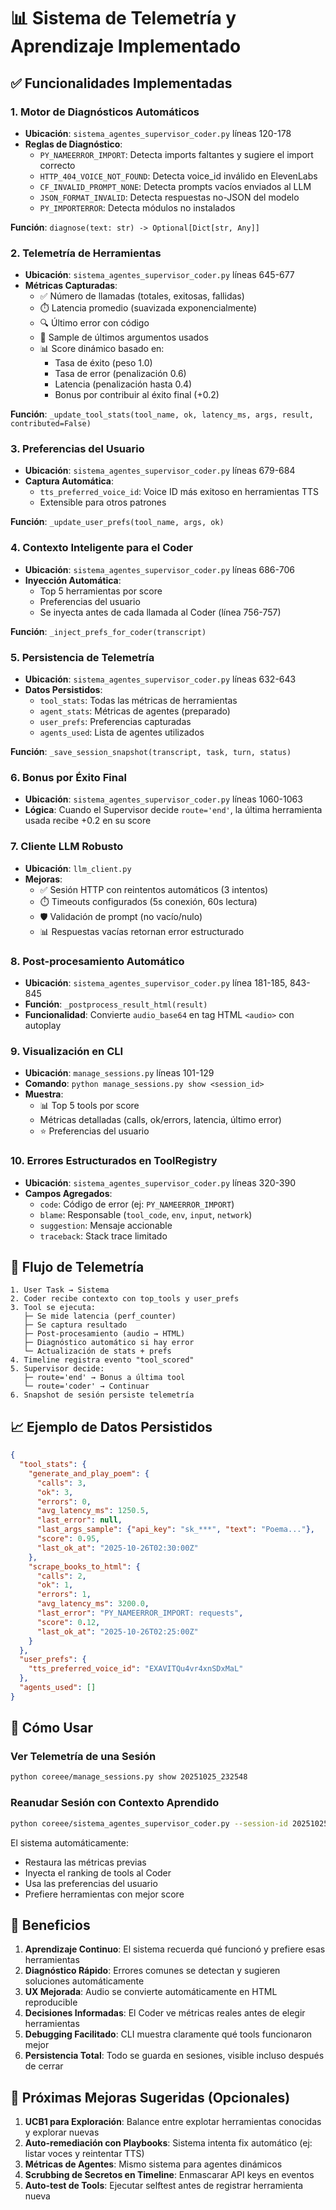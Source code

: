 # 📊 Sistema de Telemetría y Aprendizaje Implementado

## ✅ Funcionalidades Implementadas

### 1. **Motor de Diagnósticos Automáticos**
- **Ubicación**: `sistema_agentes_supervisor_coder.py` líneas 120-178
- **Reglas de Diagnóstico**:
  - `PY_NAMEERROR_IMPORT`: Detecta imports faltantes y sugiere el import correcto
  - `HTTP_404_VOICE_NOT_FOUND`: Detecta voice_id inválido en ElevenLabs
  - `CF_INVALID_PROMPT_NONE`: Detecta prompts vacíos enviados al LLM
  - `JSON_FORMAT_INVALID`: Detecta respuestas no-JSON del modelo
  - `PY_IMPORTERROR`: Detecta módulos no instalados

**Función**: `diagnose(text: str) -> Optional[Dict[str, Any]]`

### 2. **Telemetría de Herramientas**
- **Ubicación**: `sistema_agentes_supervisor_coder.py` líneas 645-677
- **Métricas Capturadas**:
  - ✅ Número de llamadas (totales, exitosas, fallidas)
  - ⏱️ Latencia promedio (suavizada exponencialmente)
  - 🔍 Último error con código
  - 📝 Sample de últimos argumentos usados
  - 📊 Score dinámico basado en:
    - Tasa de éxito (peso 1.0)
    - Tasa de error (penalización 0.6)
    - Latencia (penalización hasta 0.4)
    - Bonus por contribuir al éxito final (+0.2)

**Función**: `_update_tool_stats(tool_name, ok, latency_ms, args, result, contributed=False)`

### 3. **Preferencias del Usuario**
- **Ubicación**: `sistema_agentes_supervisor_coder.py` líneas 679-684
- **Captura Automática**:
  - `tts_preferred_voice_id`: Voice ID más exitoso en herramientas TTS
  - Extensible para otros patrones

**Función**: `_update_user_prefs(tool_name, args, ok)`

### 4. **Contexto Inteligente para el Coder**
- **Ubicación**: `sistema_agentes_supervisor_coder.py` líneas 686-706
- **Inyección Automática**:
  - Top 5 herramientas por score
  - Preferencias del usuario
  - Se inyecta antes de cada llamada al Coder (línea 756-757)

**Función**: `_inject_prefs_for_coder(transcript)`

### 5. **Persistencia de Telemetría**
- **Ubicación**: `sistema_agentes_supervisor_coder.py` líneas 632-643
- **Datos Persistidos**:
  - `tool_stats`: Todas las métricas de herramientas
  - `agent_stats`: Métricas de agentes (preparado)
  - `user_prefs`: Preferencias capturadas
  - `agents_used`: Lista de agentes utilizados

**Función**: `_save_session_snapshot(transcript, task, turn, status)`

### 6. **Bonus por Éxito Final**
- **Ubicación**: `sistema_agentes_supervisor_coder.py` líneas 1060-1063
- **Lógica**: Cuando el Supervisor decide `route='end'`, la última herramienta usada recibe +0.2 en su score

### 7. **Cliente LLM Robusto**
- **Ubicación**: `llm_client.py`
- **Mejoras**:
  - ✅ Sesión HTTP con reintentos automáticos (3 intentos)
  - ⏱️ Timeouts configurados (5s conexión, 60s lectura)
  - 🛡️ Validación de prompt (no vacío/nulo)
  - 📊 Respuestas vacías retornan error estructurado

### 8. **Post-procesamiento Automático**
- **Ubicación**: `sistema_agentes_supervisor_coder.py` línea 181-185, 843-845
- **Función**: `_postprocess_result_html(result)`
- **Funcionalidad**: Convierte `audio_base64` en tag HTML `<audio>` con autoplay

### 9. **Visualización en CLI**
- **Ubicación**: `manage_sessions.py` líneas 101-129
- **Comando**: `python manage_sessions.py show <session_id>`
- **Muestra**:
  - 📊 Top 5 tools por score
  - Métricas detalladas (calls, ok/errors, latencia, último error)
  - ⭐ Preferencias del usuario

### 10. **Errores Estructurados en ToolRegistry**
- **Ubicación**: `sistema_agentes_supervisor_coder.py` líneas 320-390
- **Campos Agregados**:
  - `code`: Código de error (ej: `PY_NAMEERROR_IMPORT`)
  - `blame`: Responsable (`tool_code`, `env`, `input`, `network`)
  - `suggestion`: Mensaje accionable
  - `traceback`: Stack trace limitado

## 🔄 Flujo de Telemetría

```
1. User Task → Sistema
2. Coder recibe contexto con top_tools y user_prefs
3. Tool se ejecuta:
   ├─ Se mide latencia (perf_counter)
   ├─ Se captura resultado
   ├─ Post-procesamiento (audio → HTML)
   ├─ Diagnóstico automático si hay error
   └─ Actualización de stats + prefs
4. Timeline registra evento "tool_scored"
5. Supervisor decide:
   ├─ route='end' → Bonus a última tool
   └─ route='coder' → Continuar
6. Snapshot de sesión persiste telemetría
```

## 📈 Ejemplo de Datos Persistidos

```json
{
  "tool_stats": {
    "generate_and_play_poem": {
      "calls": 3,
      "ok": 3,
      "errors": 0,
      "avg_latency_ms": 1250.5,
      "last_error": null,
      "last_args_sample": {"api_key": "sk_***", "text": "Poema..."},
      "score": 0.95,
      "last_ok_at": "2025-10-26T02:30:00Z"
    },
    "scrape_books_to_html": {
      "calls": 2,
      "ok": 1,
      "errors": 1,
      "avg_latency_ms": 3200.0,
      "last_error": "PY_NAMEERROR_IMPORT: requests",
      "score": 0.12,
      "last_ok_at": "2025-10-26T02:25:00Z"
    }
  },
  "user_prefs": {
    "tts_preferred_voice_id": "EXAVITQu4vr4xnSDxMaL"
  },
  "agents_used": []
}
```

## 🚀 Cómo Usar

### Ver Telemetría de una Sesión
```bash
python coreee/manage_sessions.py show 20251025_232548
```

### Reanudar Sesión con Contexto Aprendido
```bash
python coreee/sistema_agentes_supervisor_coder.py --session-id 20251025_232548 --resume
```

El sistema automáticamente:
- Restaura las métricas previas
- Inyecta el ranking de tools al Coder
- Usa las preferencias del usuario
- Prefiere herramientas con mejor score

## 🎯 Beneficios

1. **Aprendizaje Continuo**: El sistema recuerda qué funcionó y prefiere esas herramientas
2. **Diagnóstico Rápido**: Errores comunes se detectan y sugieren soluciones automáticamente
3. **UX Mejorada**: Audio se convierte automáticamente en HTML reproducible
4. **Decisiones Informadas**: El Coder ve métricas reales antes de elegir herramientas
5. **Debugging Facilitado**: CLI muestra claramente qué tools funcionaron mejor
6. **Persistencia Total**: Todo se guarda en sesiones, visible incluso después de cerrar

## 🔮 Próximas Mejoras Sugeridas (Opcionales)

1. **UCB1 para Exploración**: Balance entre explotar herramientas conocidas y explorar nuevas
2. **Auto-remediación con Playbooks**: Sistema intenta fix automático (ej: listar voces y reintentar TTS)
3. **Métricas de Agentes**: Mismo sistema para agentes dinámicos
4. **Scrubbing de Secretos en Timeline**: Enmascarar API keys en eventos
5. **Auto-test de Tools**: Ejecutar selftest antes de registrar herramienta nueva
